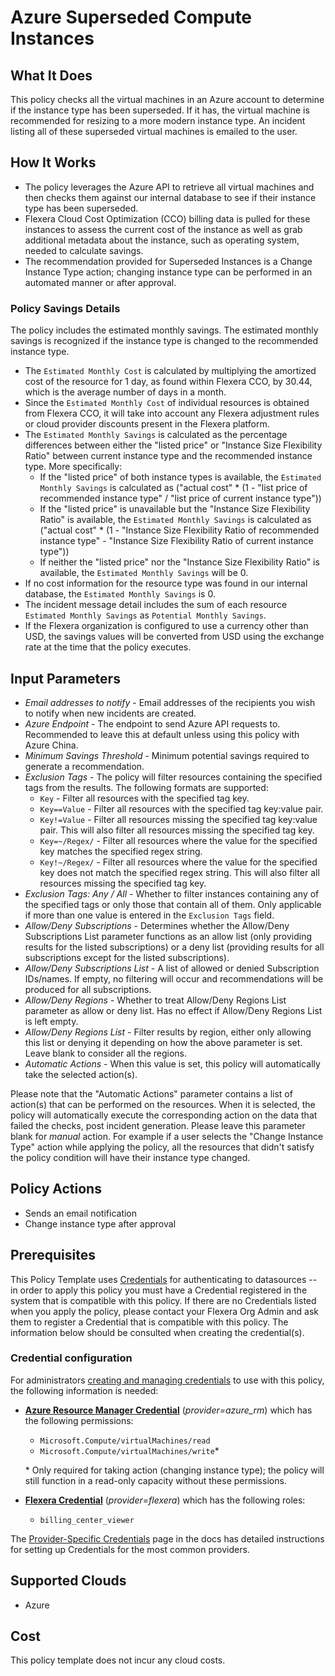 # Azure Superseded Compute Instances

## What It Does

This policy checks all the virtual machines in an Azure account to determine if the instance type has been superseded. If it has, the virtual machine is recommended for resizing to a more modern instance type. An incident listing all of these superseded virtual machines is emailed to the user.

## How It Works

- The policy leverages the Azure API to retrieve all virtual machines and then checks them against our internal database to see if their instance type has been superseded.
- Flexera Cloud Cost Optimization (CCO) billing data is pulled for these instances to assess the current cost of the instance as well as grab additional metadata about the instance, such as operating system, needed to calculate savings.
- The recommendation provided for Superseded Instances is a Change Instance Type action; changing instance type can be performed in an automated manner or after approval.

### Policy Savings Details

The policy includes the estimated monthly savings. The estimated monthly savings is recognized if the instance type is changed to the recommended instance type.

- The `Estimated Monthly Cost` is calculated by multiplying the amortized cost of the resource for 1 day, as found within Flexera CCO, by 30.44, which is the average number of days in a month.
- Since the `Estimated Monthly Cost` of individual resources is obtained from Flexera CCO, it will take into account any Flexera adjustment rules or cloud provider discounts present in the Flexera platform.
- The `Estimated Monthly Savings` is calculated as the percentage differences between either the "listed price" or "Instance Size Flexibility Ratio" between current instance type and the recommended instance type. More specifically:
  - If the "listed price" of both instance types is available, the `Estimated Monthly Savings` is calculated as ("actual cost" * (1 - "list price of recommended instance type" / "list price of current instance type"))
  - If the "listed price" is unavailable but the "Instance Size Flexibility Ratio" is available, the `Estimated Monthly Savings` is calculated as ("actual cost" * (1 - "Instance Size Flexibility Ratio of recommended instance type" - "Instance Size Flexibility Ratio of current instance type"))
  - If neither the "listed price" nor the "Instance Size Flexibility Ratio" is available, the `Estimated Monthly Savings` will be 0.
- If no cost information for the resource type was found in our internal database, the `Estimated Monthly Savings` is 0.
- The incident message detail includes the sum of each resource `Estimated Monthly Savings` as `Potential Monthly Savings`.
- If the Flexera organization is configured to use a currency other than USD, the savings values will be converted from USD using the exchange rate at the time that the policy executes.

## Input Parameters

- *Email addresses to notify* - Email addresses of the recipients you wish to notify when new incidents are created.
- *Azure Endpoint* - The endpoint to send Azure API requests to. Recommended to leave this at default unless using this policy with Azure China.
- *Minimum Savings Threshold* - Minimum potential savings required to generate a recommendation.
- *Exclusion Tags* - The policy will filter resources containing the specified tags from the results. The following formats are supported:
  - `Key` - Filter all resources with the specified tag key.
  - `Key==Value` - Filter all resources with the specified tag key:value pair.
  - `Key!=Value` - Filter all resources missing the specified tag key:value pair. This will also filter all resources missing the specified tag key.
  - `Key=~/Regex/` - Filter all resources where the value for the specified key matches the specified regex string.
  - `Key!~/Regex/` - Filter all resources where the value for the specified key does not match the specified regex string. This will also filter all resources missing the specified tag key.
- *Exclusion Tags: Any / All* - Whether to filter instances containing any of the specified tags or only those that contain all of them. Only applicable if more than one value is entered in the `Exclusion Tags` field.
- *Allow/Deny Subscriptions* - Determines whether the Allow/Deny Subscriptions List parameter functions as an allow list (only providing results for the listed subscriptions) or a deny list (providing results for all subscriptions except for the listed subscriptions).
- *Allow/Deny Subscriptions List* - A list of allowed or denied Subscription IDs/names. If empty, no filtering will occur and recommendations will be produced for all subscriptions.
- *Allow/Deny Regions* - Whether to treat Allow/Deny Regions List parameter as allow or deny list. Has no effect if Allow/Deny Regions List is left empty.
- *Allow/Deny Regions List* - Filter results by region, either only allowing this list or denying it depending on how the above parameter is set. Leave blank to consider all the regions.
- *Automatic Actions* - When this value is set, this policy will automatically take the selected action(s).

Please note that the "Automatic Actions" parameter contains a list of action(s) that can be performed on the resources. When it is selected, the policy will automatically execute the corresponding action on the data that failed the checks, post incident generation. Please leave this parameter blank for *manual* action.
For example if a user selects the "Change Instance Type" action while applying the policy, all the resources that didn't satisfy the policy condition will have their instance type changed.

## Policy Actions

- Sends an email notification
- Change instance type after approval

## Prerequisites

This Policy Template uses [Credentials](https://docs.flexera.com/flexera/EN/Automation/ManagingCredentialsExternal.htm) for authenticating to datasources -- in order to apply this policy you must have a Credential registered in the system that is compatible with this policy. If there are no Credentials listed when you apply the policy, please contact your Flexera Org Admin and ask them to register a Credential that is compatible with this policy. The information below should be consulted when creating the credential(s).

### Credential configuration

For administrators [creating and managing credentials](https://docs.flexera.com/flexera/EN/Automation/ManagingCredentialsExternal.htm) to use with this policy, the following information is needed:

- [**Azure Resource Manager Credential**](https://docs.flexera.com/flexera/EN/Automation/ProviderCredentials.htm#automationadmin_109256743_1124668) (*provider=azure_rm*) which has the following permissions:
  - `Microsoft.Compute/virtualMachines/read`
  - `Microsoft.Compute/virtualMachines/write`*

  \* Only required for taking action (changing instance type); the policy will still function in a read-only capacity without these permissions.

- [**Flexera Credential**](https://docs.flexera.com/flexera/EN/Automation/ProviderCredentials.htm) (*provider=flexera*) which has the following roles:
  - `billing_center_viewer`

The [Provider-Specific Credentials](https://docs.flexera.com/flexera/EN/Automation/ProviderCredentials.htm) page in the docs has detailed instructions for setting up Credentials for the most common providers.

## Supported Clouds

- Azure

## Cost

This policy template does not incur any cloud costs.
